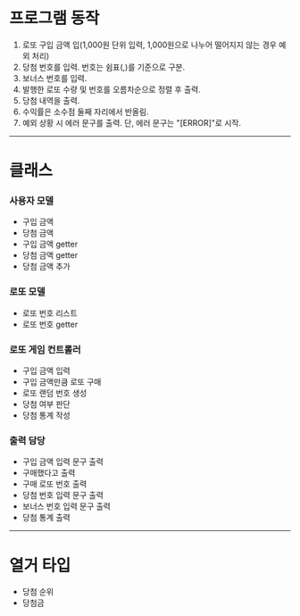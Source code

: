 # 프로그램 동작

1. 로또 구입 금액 입(1,000원 단위 입력, 1,000원으로 나누어 떨어지지 않는 경우 예외 처리)
2. 당첨 번호를 입력. 번호는 쉼표(,)를 기준으로 구분.
3. 보너스 번호를 입력.
4. 발행한 로또 수량 및 번호를 오름차순으로 정렬 후 출력.
5. 당첨 내역을 출력.
6. 수익률은 소수점 둘째 자리에서 반올림.
7. 예외 상황 시 에러 문구를 출력. 단, 에러 문구는 "[ERROR]"로 시작.
---

# 클래스
### 사용자 모델
* 구입 금액
* 당첨 금액
* 구입 금액 getter
* 당첨 금액 getter
* 당첨 금액 추가

### 로또 모델
* 로또 번호 리스트
* 로또 번호 getter

### 로또 게임 컨트롤러
* 구입 금액 입력
* 구입 금액만큼 로또 구매
* 로또 랜덤 번호 생성
* 당첨 여부 판단
* 당첨 통계 작성

### 출력 담당
* 구입 금액 입력 문구 출력
* 구매했다고 출력
* 구매 로또 번호 출력
* 당첨 번호 입력 문구 출력
* 보너스 번호 입력 문구 출력
* 당첨 통계 출력

---
# 열거 타입

* 당첨 순위
* 당첨금 



